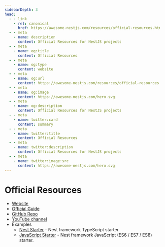 ```yaml
---
sidebarDepth: 3
head:
  - - link
    - rel: canonical
      href: https://awesome-nestjs.com/resources/official-resources.html
  - - meta
    - name: description
      content: Official Resources for NestJS projects
  - - meta
    - name: og:title
      content: Official Resources
  - - meta
    - name: og:type
      content: website
  - - meta
    - name: og:url
      content: https://awesome-nestjs.com/resources/official-resources.html
  - - meta
    - name: og:image
      content: https://awesome-nestjs.com/hero.svg
  - - meta
    - name: og:description
      content: Official Resources for NestJS projects
  - - meta
    - name: twitter:card
      content: summary
  - - meta
    - name: twitter:title
      content: Official Resources
  - - meta
    - name: twitter:description
      content: Official Resources for NestJS projects
  - - meta
    - name: twitter:image:src
      content: https://awesome-nestjs.com/hero.svg
---
```


# Official Resources

- [Website](https://nestjs.com)
- [Official Guide](https://docs.nestjs.com)
- [GitHub Repo](https://github.com/nestjs/nest)
- [YouTube channel](https://www.youtube.com/@nestframework)
- Examples
  - [Nest Starter](https://github.com/nestjs/typescript-starter) - Nest framework TypeScript starter.
  - [JavaScript Starter](https://github.com/nestjs/javascript-starter) - Nest framework JavaScript (ES6 / ES7 / ES8) starter.
